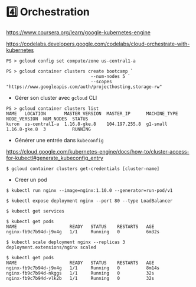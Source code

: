 # :four: Orchestration

https://www.coursera.org/learn/google-kubernetes-engine

https://codelabs.developers.google.com/codelabs/cloud-orchestrate-with-kubernetes

```
PS > gcloud config set compute/zone us-central1-a
```

```
PS > gcloud container clusters create bootcamp `
                                --num-nodes 5 `
                                --scopes "https://www.googleapis.com/auth/projecthosting,storage-rw"
```

* Gérer son cluster avec `gcloud` CLI

```
PS > gcloud container clusters list
NAME   LOCATION       MASTER_VERSION  MASTER_IP      MACHINE_TYPE  NODE_VERSION  NUM_NODES  STATUS
kuron  us-central1-a  1.16.8-gke.8    104.197.255.8  g1-small      1.16.8-gke.8  3          RUNNING
```

* Générer une entrée dans `kubeconfig`

https://cloud.google.com/kubernetes-engine/docs/how-to/cluster-access-for-kubectl#generate_kubeconfig_entry

```
$ gcloud container clusters get-credentials [cluster-name]
```


* Creer un pod

```
$ kubectl run nginx --image=nginx:1.10.0 --generator=run-pod/v1
```

```
$ kubectl expose deployment nginx --port 80 --type LoadBalancer
```

```
$ kubectl get services
```

```
$ kubectl get pods
NAME                    READY   STATUS    RESTARTS   AGE
nginx-fb9c7b94d-j9x4g   1/1     Running   0          6m32s
```

```
$ kubectl scale deployment nginx --replicas 3
deployment.extensions/nginx scaled
```

```
$ kubectl get pods
NAME                    READY   STATUS    RESTARTS   AGE
nginx-fb9c7b94d-j9x4g   1/1     Running   0          8m14s
nginx-fb9c7b94d-nkggs   1/1     Running   0          32s
nginx-fb9c7b94d-vlk2b   1/1     Running   0          32s
```
